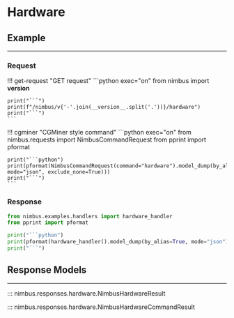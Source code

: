 # Hardware

## Example
---

### Request
!!! get-request "GET request"
    ```python exec="on"
    from nimbus import __version__

    print("```")
    print(f"/nimbus/v{'-'.join(__version__.split('.'))}/hardware")
    print("```")
    ```


!!! cgminer "CGMiner style command"
    ```python exec="on"
    from nimbus.requests import NimbusCommandRequest
    from pprint import pformat


    print("```python")
    print(pformat(NimbusCommandRequest(command="hardware").model_dump(by_alias=True, mode="json", exclude_none=True)))
    print("```")
    ```

### Response
```python exec="on"
from nimbus.examples.handlers import hardware_handler
from pprint import pformat

print("```python")
print(pformat(hardware_handler().model_dump(by_alias=True, mode="json")))
print("```")
```


## Response Models
---

::: nimbus.responses.hardware.NimbusHardwareResult

::: nimbus.responses.hardware.NimbusHardwareCommandResult
